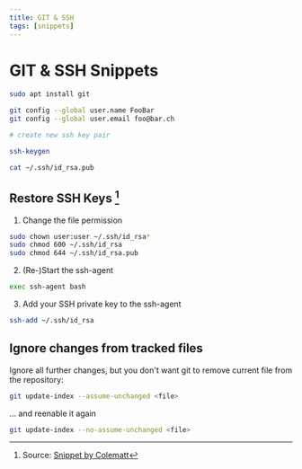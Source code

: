 ```yaml
---
title: GIT & SSH
tags: [snippets]
---
```


# GIT & SSH Snippets

```bash
sudo apt install git

git config --global user.name FooBar
git config --global user.email foo@bar.ch

# create new ssh key pair

ssh-keygen

cat ~/.ssh/id_rsa.pub
```

## Restore SSH Keys [^1]

1. Change the file permission

  ```bash
  sudo chown user:user ~/.ssh/id_rsa*
  sudo chmod 600 ~/.ssh/id_rsa
  sudo chmod 644 ~/.ssh/id_rsa.pub
  ```
2. (Re-)Start the ssh-agent

  ```bash
  exec ssh-agent bash
  ```

3. Add your SSH private key to the ssh-agent

  ```bash
  ssh-add ~/.ssh/id_rsa
  ```


## Ignore changes from tracked files

Ignore all further changes, but you don't want git to remove current file from the repository:

```bash
git update-index --assume-unchanged <file>
```

... and reenable it again

```bash
git update-index --no-assume-unchanged <file>
```

[^1]: Source: [Snippet by Colematt](https://gist.github.com/colematt/3645b50b20254a7c1a5a8608757626b2)
